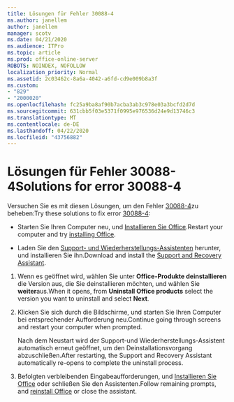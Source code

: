 ```yaml
---
title: Lösungen für Fehler 30088-4
ms.author: janellem
author: janellem
manager: scotv
ms.date: 04/21/2020
ms.audience: ITPro
ms.topic: article
ms.prod: office-online-server
ROBOTS: NOINDEX, NOFOLLOW
localization_priority: Normal
ms.assetid: 2c03462c-8a6a-4042-a6fd-cd9e009b8a3f
ms.custom:
- "829"
- "2000020"
ms.openlocfilehash: fc25a9ba8af90b7acba3ab3c978e03a3bcfd2d7d
ms.sourcegitcommit: 631cbb5f03e5371f0995e976536d24e9d13746c3
ms.translationtype: MT
ms.contentlocale: de-DE
ms.lasthandoff: 04/22/2020
ms.locfileid: "43756882"
---
```

# <a name="solutions-for-error-30088-4"></a><span data-ttu-id="a5aa5-102">Lösungen für Fehler 30088-4</span><span class="sxs-lookup"><span data-stu-id="a5aa5-102">Solutions for error 30088-4</span></span>

<span data-ttu-id="a5aa5-103">Versuchen Sie es mit diesen Lösungen, um den Fehler [30088-4](https://support.office.com/article/d5df89a9-0507-4b4c-92f9-22f457e630aa?wt.mc_id=Alchemy_ClientDIA)zu beheben:</span><span class="sxs-lookup"><span data-stu-id="a5aa5-103">Try these solutions to fix error [30088-4](https://support.office.com/article/d5df89a9-0507-4b4c-92f9-22f457e630aa?wt.mc_id=Alchemy_ClientDIA):</span></span>
  
- <span data-ttu-id="a5aa5-104">Starten Sie Ihren Computer neu, und [Installieren Sie Office](https://portal.office.com/OLS/MySoftware.aspx).</span><span class="sxs-lookup"><span data-stu-id="a5aa5-104">Restart your computer and try [installing Office](https://portal.office.com/OLS/MySoftware.aspx).</span></span>

- <span data-ttu-id="a5aa5-105">Laden Sie den [Support- und Wiederherstellungs-Assistenten](https://aka.ms/SARA-OfficeUninstall-Alchemy) herunter, und installieren Sie ihn.</span><span class="sxs-lookup"><span data-stu-id="a5aa5-105">Download and install the [Support and Recovery Assistant](https://aka.ms/SARA-OfficeUninstall-Alchemy).</span></span>

1. <span data-ttu-id="a5aa5-106">Wenn es geöffnet wird, wählen Sie unter **Office-Produkte deinstallieren** die Version aus, die Sie deinstallieren möchten, und wählen Sie **weiter**aus.</span><span class="sxs-lookup"><span data-stu-id="a5aa5-106">When it opens, from **Uninstall Office products** select the version you want to uninstall and select **Next**.</span></span>

2. <span data-ttu-id="a5aa5-107">Klicken Sie sich durch die Bildschirme, und starten Sie Ihren Computer bei entsprechender Aufforderung neu.</span><span class="sxs-lookup"><span data-stu-id="a5aa5-107">Continue going through screens and restart your computer when prompted.</span></span>

    <span data-ttu-id="a5aa5-108">Nach dem Neustart wird der Support-und Wiederherstellungs-Assistent automatisch erneut geöffnet, um den Deinstallationsvorgang abzuschließen.</span><span class="sxs-lookup"><span data-stu-id="a5aa5-108">After restarting, the Support and Recovery Assistant automatically re-opens to complete the uninstall process.</span></span>

3. <span data-ttu-id="a5aa5-109">Befolgten verbleibenden Eingabeaufforderungen, und [Installieren Sie Office](https://portal.office.com/OLS/MySoftware.aspx) oder schließen Sie den Assistenten.</span><span class="sxs-lookup"><span data-stu-id="a5aa5-109">Follow remaining prompts, and [reinstall Office](https://portal.office.com/OLS/MySoftware.aspx) or close the assistant.</span></span>
